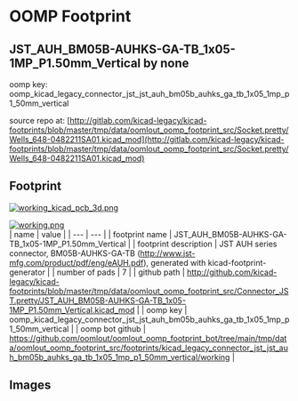 # OOMP Footprint  
## JST_AUH_BM05B-AUHKS-GA-TB_1x05-1MP_P1.50mm_Vertical  by none  
  
oomp key: oomp_kicad_legacy_connector_jst_jst_auh_bm05b_auhks_ga_tb_1x05_1mp_p1_50mm_vertical  
  
source repo at: [http://gitlab.com/kicad-legacy/kicad-footprints/blob/master/tmp/data/oomlout_oomp_footprint_src/Socket.pretty/Wells_648-0482211SA01.kicad_mod](http://gitlab.com/kicad-legacy/kicad-footprints/blob/master/tmp/data/oomlout_oomp_footprint_src/Socket.pretty/Wells_648-0482211SA01.kicad_mod)  
## Footprint  
  
[![working_kicad_pcb_3d.png](working_kicad_pcb_3d_600.png)](working_kicad_pcb_3d.png)  
  
[![working.png](working_600.png)](working.png)  
| name | value | 
| --- | --- | 
| footprint name | JST_AUH_BM05B-AUHKS-GA-TB_1x05-1MP_P1.50mm_Vertical | 
| footprint description | JST AUH series connector, BM05B-AUHKS-GA-TB (http://www.jst-mfg.com/product/pdf/eng/eAUH.pdf), generated with kicad-footprint-generator | 
| number of pads | 7 | 
| github path | http://github.com/kicad-legacy/kicad-footprints/blob/master/tmp/data/oomlout_oomp_footprint_src/Connector_JST.pretty/JST_AUH_BM05B-AUHKS-GA-TB_1x05-1MP_P1.50mm_Vertical.kicad_mod | 
| oomp key | oomp_kicad_legacy_connector_jst_jst_auh_bm05b_auhks_ga_tb_1x05_1mp_p1_50mm_vertical | 
| oomp bot github | https://github.com/oomlout/oomlout_oomp_footprint_bot/tree/main/tmp/data/oomlout_oomp_footprint_src/footprints/kicad_legacy_connector_jst_jst_auh_bm05b_auhks_ga_tb_1x05_1mp_p1_50mm_vertical/working | 
## Images  
